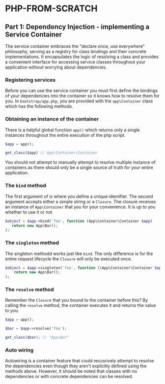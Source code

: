 # PHP-FROM-SCRATCH

## Part 1: Dependency Injection - implementing a Service Container

The service container embraces the "declare once, use everywhere" philosophy, serving as a registry for class bindings and their concrete implementations. It encapsulates the logic of resolving a class and provides a convenient interface for accessing service classes throughout your application without worrying about dependencies.

### Registering services
Before you can use the service container you must first define the bindings of your dependencies into the container so it knows how to resolve them for you.
In `bootstrap/app.php`, you are provided with the `app\Container` class which has the following methods.
### Obtaining an instance of the container
There is a helpful global function `app()` which returns only a single instances throughout the entire execution of the php script.
```php
$app = app();

get_class($app) // App\Container\Container
```
You should not attempt to manually attempt to resolve multiple instance of containers as there should only be a single source of truth for your entire application.

### The `bind` method

The first argument of is where you define a unique identifier. The second argument accepts either a simple string or a `Closure`. The closure receives an instance of `App\Container` that you for your convenience. It is up to you whether to use it or not

```php
$object = $app->bind('foo', function (App\Container\Container $app)
   return new App\Bar(); 
);
```

### The `singleton` method
The singleton methodd works just like `bind`. The only difference is for the entire request lifecycle the `Clousre` will only be executed once.

```php
$object = $app->singleton('foo', function (\App\Container\Container $app)
    return new App\Bar();
);
```

### The `resolve` method
Remember the `Closure` that you bound to the container before this? By calling the `resolve` method, the container executes it and returns the value to you.
```php
$app = app();

$bar = $app->resolve('foo'); 

get_class($bar); // "App\Bar"
```
### Auto wiring
Autowiring is a container feature that could recusrively attempt to resolve the dependencies even though they aren't explicitly defined using the methods above. However, it should be noted that classes with no dependencies or with concrete dependencies can be resolved.